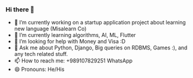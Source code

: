 ### Hi there 👋

- 🔭 I’m currently working on a startup application project about learning new language (Misalearn Co)
- 🌱 I’m currently learning algorithms, AI, ML, Flutter
- 🤔 I’m looking for help with Money and Visa :D
- 💬 Ask me about Python, Django, Big queries on RDBMS, Games :), and any tech related stuff.
- 📫 How to reach me: +989107829251 WhatsApp
- 😄 Pronouns: He/His
